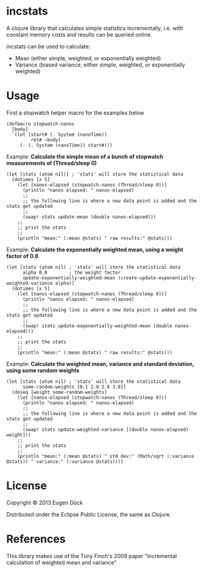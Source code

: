 incstats
========

A clojure library that calculates simple statistics incrementally, i.e. with constant memory costs and results can be queried online.

incstats can be used to calculate:

* Mean (either simple, weighted, or exponentially weighted)
* Variance (biased variance, either simple, weighted, or exponentially weighted)

# Usage

First a stopwatch helper macro for the examples below

    (defmacro stopwatch-nanos
      [body]
      `(let [start# (. System (nanoTime))
             ret# ~body]
         (- (. System (nanoTime)) start#)))


Example: **Calculate the simple mean of a bunch of stopwatch measurements of (Thread/sleep 0)**

    (let [stats (atom nil)] ; 'stats' will store the statistical data
      (dotimes [x 5]
        (let [nanos-elapsed (stopwatch-nanos (Thread/sleep 0))]
          (println "nanos elapsed: " nanos-elapsed)
          ;;
          ;; the following line is where a new data point is added and the stats get updated
          ;;
          (swap! stats update-mean (double nanos-elapsed)))
        ;;
        ;; print the stats
        ;;
        (println "mean:" (:mean @stats) " raw results:" @stats)))

Example: **Calculate the exponentially weighted mean, using a weight factor of 0.8**

    (let [stats (atom nil) ; 'stats' will store the statistical data
          alpha 0.8        ; the weight factor
          update-exponentially-weighted-mean (create-update-exponentially-weighted-variance alpha)]
      (dotimes [x 5]
        (let [nanos-elapsed (stopwatch-nanos (Thread/sleep 0))]
          (println "nanos elapsed: " nanos-elapsed)
          ;;
          ;; the following line is where a new data point is added and the stats get updated
          ;;
          (swap! stats update-exponentially-weighted-mean (double nanos-elapsed)))
        ;;
        ;; print the stats
        ;;
        (println "mean:" (:mean @stats) " raw results:" @stats)))

Example: **Calculate the weighted mean, variance and standard deviation, using some random weights**

    (let [stats (atom nil) ; 'stats' will store the statistical data
          some-random-weights [0.1 2.0 2.0 3.0]]
      (doseq [weight some-random-weights]
        (let [nanos-elapsed (stopwatch-nanos (Thread/sleep 0))]
          (println "nanos elapsed: " nanos-elapsed)
          ;;
          ;; the following line is where a new data point is added and the stats get updated
          ;;
          (swap! stats update-weighted-variance [(double nanos-elapsed) weight]))
        ;;
        ;; print the stats
        ;;
        (println "mean:" (:mean @stats) " std dev:" (Math/sqrt (:variance @stats)) " variance:" (:variance @stats))))

# License

Copyright © 2013 Eugen Dück

Distributed under the Eclipse Public License, the same as Clojure.

# References

This library makes use of the Tony Finch's 2009 paper "Incremental calculation of weighted mean and variance"
